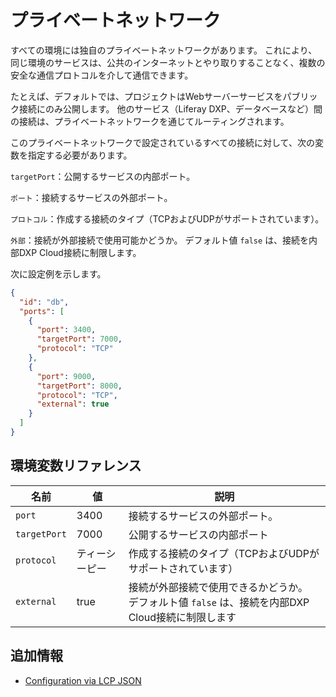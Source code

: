 # プライベートネットワーク

すべての環境には独自のプライベートネットワークがあります。 これにより、同じ環境のサービスは、公共のインターネットとやり取りすることなく、複数の安全な通信プロトコルを介して通信できます。

たとえば、デフォルトでは、プロジェクトはWebサーバーサービスをパブリック接続にのみ公開します。 他のサービス（Liferay DXP、データベースなど）間の接続は、プライベートネットワークを通じてルーティングされます。

このプライベートネットワークで設定されているすべての接続に対して、次の変数を指定する必要があります。

`targetPort`：公開するサービスの内部ポート。

`ポート`：接続するサービスの外部ポート。

`プロトコル`：作成する接続のタイプ（TCPおよびUDPがサポートされています）。

`外部`：接続が外部接続で使用可能かどうか。 デフォルト値 `false` は、接続を内部DXP Cloud接続に制限します。

次に設定例を示します。

``` json
{
  "id": "db",
  "ports": [
    {
      "port": 3400,
      "targetPort": 7000,
      "protocol": "TCP"
    },
    {
      "port": 9000,
      "targetPort": 8000,
      "protocol": "TCP",
      "external": true
    }
  ]
}
```

## 環境変数リファレンス

| 名前           | 値       | 説明                                                         |
| ------------ | ------- | ---------------------------------------------------------- |
| `port`       | 3400    | 接続するサービスの外部ポート。                                            |
| `targetPort` | 7000    | 公開するサービスの内部ポート                                             |
| `protocol`   | ティーシーピー | 作成する接続のタイプ（TCPおよびUDPがサポートされています）                           |
| `external`   | true    | 接続が外部接続で使用できるかどうか。 デフォルト値 `false` は、接続を内部DXP Cloud接続に制限します |

## 追加情報

  - [Configuration via LCP JSON](../../reference/configuration-via-lcp-json.md)
